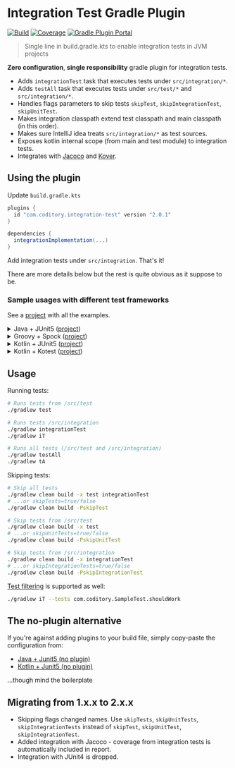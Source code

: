 # Integration Test Gradle Plugin

[![Build](https://github.com/coditory/gradle-integration-test-plugin/actions/workflows/build.yml/badge.svg)](https://github.com/coditory/gradle-integration-test-plugin/actions/workflows/build.yml)
[![Coverage](https://codecov.io/gh/coditory/gradle-integration-test-plugin/branch/master/graph/badge.svg)](https://codecov.io/gh/coditory/gradle-integration-test-plugin)
[![Gradle Plugin Portal](https://img.shields.io/badge/Plugin_Portal-v1.5.0-green.svg)](https://plugins.gradle.org/plugin/com.coditory.integration-test)

> Single line in build.gradle.kts to enable integration tests in JVM projects

**Zero configuration**, **single responsibility** gradle plugin for integration tests.

- Adds `integrationTest` task that executes tests under `src/integration/*`.
- Adds `testAll` task that executes tests under `src/test/*` and `src/integration/*`.
- Handles flags parameters to skip tests `skipTest`, `skipIntegrationTest`, `skipUnitTest`.
- Makes integration classpath extend test classpath and main classpath (in this order).
- Makes sure IntelliJ idea treats `src/integration/*` as test sources.
- Exposes kotlin internal scope (from main and test module) to integration tests.
- Integrates with [Jacoco](https://docs.gradle.org/current/userguide/jacoco_plugin.html)
  and [Kover](https://github.com/Kotlin/kotlinx-kover).

## Using the plugin

Update `build.gradle.kts`

```gradle
plugins {
  id "com.coditory.integration-test" version "2.0.1"
}

dependencies {
  integrationImplementation(...)
}
```

Add integration tests under `src/integration`. That's it!

There are more details below but the rest is quite obvious as it suppose to be.

### Sample usages with different test frameworks

See a [project](https://github.com/coditory/gradle-integration-test-plugin-sample) with all the examples.

<details><summary>Java + JUnit5 (<a href="https://github.com/coditory/gradle-integration-test-plugin-sample/tree/master/java-junit5">project</a>)</summary>
<p>

```gradle
plugins {
    id "java"
    id "com.coditory.integration-test" version "2.0.1"
}

dependencies {
    testImplementation "org.junit.jupiter:junit-jupiter-api:5.7.2"
    testRuntime "org.junit.jupiter:junit-jupiter-engine:5.7.2"
}

tasks.withType(Test) {
    useJUnitPlatform()
}
```

</p>
</details>
<details><summary>Groovy + Spock (<a href="https://github.com/coditory/gradle-integration-test-plugin-sample/tree/master/groovy-spock">project</a>)</summary>
<p>

```gradle
plugins {
    id "groovy"
    id "com.coditory.integration-test" version "2.0.1"
}

dependencies {
    testCompile "org.spockframework:spock-core:2.0-groovy-3.0"
}

tasks.withType(Test) {
    useJUnitPlatform()
}
```

</p>
</details>
<details><summary>Kotlin + JUnit5 (<a href="https://github.com/coditory/gradle-integration-test-plugin-sample/tree/master/kotlin-junit5">project</a>)</summary>
<p>

```gradle
plugins {
    kotlin("jvm") version "1.7.0"
    id("com.coditory.integration-test") version "2.0.1"
}

dependencies {
    testImplementation("org.junit.jupiter:junit-jupiter-api:5.7.2")
    testRuntimeOnly("org.junit.jupiter:junit-jupiter-engine:5.7.2")
}

tasks.withType<Test> {
    useJUnitPlatform()
}
```

</p>
</details>
<details><summary>Kotlin + Kotest (<a href="https://github.com/coditory/gradle-integration-test-plugin-sample/tree/master/kotlin-kotest">project</a>)</summary>
<p>

```gradle
plugins {
    kotlin("jvm") version "1.7.0"
    id("com.coditory.integration-test") version "2.0.1"
}

dependencies {
    testImplementation("org.junit.jupiter:junit-jupiter-api:5.7.2")
    testRuntimeOnly("org.junit.jupiter:junit-jupiter-engine:5.7.2")
    testImplementation("io.kotest:kotest-runner-junit5:5.3.2")
}

tasks.withType<Test> {
    useJUnitPlatform()
}
```

</p>
</details>

## Usage

Running tests:

```sh
# Runs tests from /src/test
./gradlew test

# Runs tests /src/integration
./gradlew integrationTest
./gradlew iT

# Runs all tests (/src/test and /src/integration)
./gradlew testAll
./gradlew tA
```

Skipping tests:

```sh
# Skip all tests
./gradlew clean build -x test integrationTest
# ...or skipTests=true/false
./gradlew clean build -PskipTest

# Skip tests from /src/test
./gradlew clean build -x test
# ...or skipUnitTests=true/false
./gradlew clean build -PskipUnitTest

# Skip tests from /src/integration
./gradlew clean build -x integrationTest
# ...or skipIntegrationTests=true/false
./gradlew clean build -PskipIntegrationTest
```

[Test filtering](https://docs.gradle.org/current/userguide/java_testing.html#test_filtering) is supported as well:

```sh
./gradlew iT --tests com.coditory.SampleTest.shouldWork
```

## The no-plugin alternative

If you're against adding plugins to your build file, simply copy-paste the configuration from:

- [Java + Junit5 (no plugin)](https://github.com/coditory/gradle-integration-test-plugin-sample/tree/master/java-junit5-no-plugin/build.gradle)
- [Kotlin + Junit5 (no plugin)](https://github.com/coditory/gradle-integration-test-plugin-sample/tree/master/kotlin-junit5-no-plugin/build.gradle.kts)

...though mind the boilerplate

## Migrating from 1.x.x to 2.x.x

- Skipping flags changed names. Use `skipTests`, `skipUnitTests`, `skipIntegrationTests`
  instead of `skipTest`, `skipUnitTest`, `skipIntegrationTest`.
- Added integration with Jacoco - coverage from integration tests is automatically included in report.
- Integration with JUnit4 is dropped.
